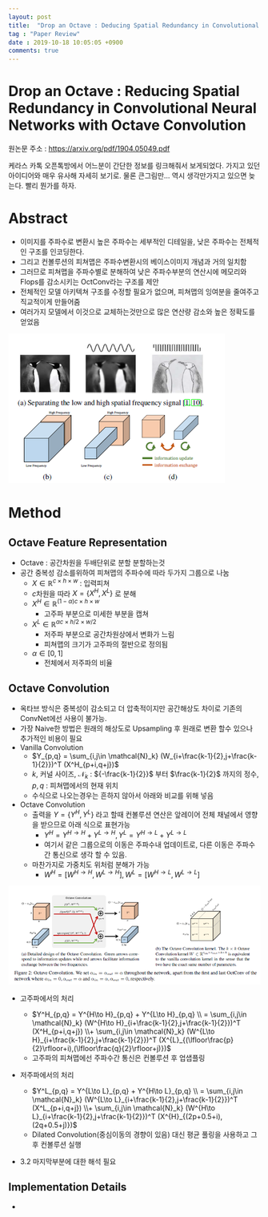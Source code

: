 ```yaml
---
layout: post
title:  "Drop an Octave : Deducing Spatial Redundancy in Convolutional Neural networks with Octave Convolution"
tag : "Paper Review"
date : 2019-10-18 10:05:05 +0900
comments: true
---
```


# Drop an Octave : Reducing Spatial Redundancy in Convolutional Neural Networks with Octave Convolution

원논문 주소 : https://arxiv.org/pdf/1904.05049.pdf

케라스 카톡 오픈톡방에서 어느분이 간단한 정보를 링크해줘서 보게되었다.
가지고 있던 아이디어와 매우 유사해 자세히 보기로. 물론 큰그림만...
역시 생각만가지고 있으면 늦는다. 빨리 뭔가를 하자.

# Abstract

- 이미지를 주파수로 변환시 높은 주파수는 세부적인 디테일을, 낮은 주파수는 전체적인 구조를 인코딩한다.
- 그리고 컨볼루션의 피쳐맵은 주파수변환시의 베이스이미지 개념과 거의 일치함
- 그러므로 피쳐맵을 주파수별로 분해하여 낮은 주파수부분의 연산시에 메모리와 Flops를 감소시키는 OctConv라는 구조를 제안
- 전체적인 모델 아키텍쳐 구조를 수정할 필요가 없으며, 피쳐맵의 잉여분을 줄여주고 직교적이게 만들어줌
- 여러가지 모델에서 이것으로 교체하는것만으로 많은 연산량 감소와 높은 정확도를 얻었음

![Table1](/assets/post/191018-1.png)

# Method
## Octave Feature Representation
- Octave : 공간차원을 두배단위로 분할 분할하는것
- 공간 중복성 감소를위하여 피쳐맵의 주파수에 따라 두가지 그룹으로 나눔
  - $X\in \mathbb{R}^{c \times h\times w}$ : 입력피쳐
  - $c$차원을 따라 $X = \{X^H, X^L\}$ 로 분해
  -  $X^H \in\mathbb{R}^{(1-\alpha)c\times h\times w}$
     - 고주파 부분으로 미세한 부분을 캡쳐
  -  $X^L \in\mathbb{R}^{\alpha c\times h/2\times w/2}$
     - 저주파 부분으로 공간차원상에서 변화가 느림
     - 피쳐맵의 크기가 고주파의 절반으로 정의됨
  -  $\alpha \in [0,1]$ 
     - 전체에서 저주파의 비율
## Octave Convolution
- 옥타브 방식은 중복성이 감소되고 더 압축적이지만 공간해상도 차이로 기존의 ConvNet에선 사용이 불가능.
- 가장 Naive한 방법은 원래의 해상도로 Upsampling 후 원래로 변환 할수 있으나 추가적인 비용이 필요
- Vanilla Convolution 
  - $Y_{p,q} = \sum_{i,j\in \mathcal{N}_k} 
(W_{i+\frac{k-1}{2},j+\frac{k-1}{2}})^T (X^H_{p+i,q+j})$
  - $k$, 커널 사이즈, $\mathcal{N}_k$ : ${-\frac{k-1}{2}}$ 부터 $\frac{k-1}{2}$ 까지의 정수,   $p,q$ : 피쳐맵에서의 현재 위치
  - 수식으로 나오는경우는 흔하지 않아서 아래와 비교를 위해 넣음
- Octave Convolution
  - 출력을 $Y = \{Y^H, Y^L\}$ 라고 할때 컨볼루션 연산은 앞레이어 전체 채널에서 영향을 받으므로 아래 식으로 표현가능
    - $Y^H = Y^{H \to H} + Y^{L \to H}, Y^L = Y^{H \to L} + Y^{L \to L}$ 
    - 여기서 같은 그룹으로의 이동은 주파수내 업데이트로, 다른 이동은 주파수간 통신으로 생각 할 수 있음.
  - 마찬가지로 가중치도 위처럼 분해가 가능
    - $W^H = [W^{H \to H}, W^{L \to H}], W^L = [W^{H \to L}, W^{L \to L}]$
    

![Table1](/assets/post/191018-2.png)

  - 고주파에서의 처리
    - $Y^H_{p,q} = Y^{H\to H}_{p,q} + Y^{L\to H}_{p,q} \\
    = \sum_{i,j\in \mathcal{N}_k} 
    (W^{H\to H}_{i+\frac{k-1}{2},j+\frac{k-1}{2}})^T (X^H_{p+i,q+j}) \\+
    \sum_{i,j\in \mathcal{N}_k} 
    (W^{L\to H}_{i+\frac{k-1}{2},j+\frac{k-1}{2}})^T  
    (X^{L}_{(\lfloor\frac{p}{2}\rfloor+i),(\lfloor\frac{q}{2}\rfloor+j)})$
    - 고주파의 피쳐맵에선 주파수간 통신은 컨볼루션 후 업샙플링
    
  - 저주파에서의 처리
    - $Y^L_{p,q} = Y^{L\to L}_{p,q} + Y^{H\to L}_{p,q} \\
    = \sum_{i,j\in \mathcal{N}_k}
    (W^{L\to L}_{i+\frac{k-1}{2},j+\frac{k-1}{2}})^T (X^L_{p+i,q+j}) \\+
    \sum_{i,j\in \mathcal{N}_k} 
    (W^{H\to L}_{i+\frac{k-1}{2},j+\frac{k-1}{2}})^T
    (X^{H}_{(2p+0.5+i),(2q+0.5+j)})$
    - Dilated Convolution(중심이동의 경향이 있음) 대신 평균 풀링을 사용하고 그후 컨볼루션 실행
    

- 3.2 마지막부분에 대한 해석 필요

## Implementation Details
- 